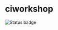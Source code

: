 # ciworkshop


![Status badge](https://github.com/GTeeee/ciworkshop/actions/workflows/github-actions-demo.yml/badge.svg)
